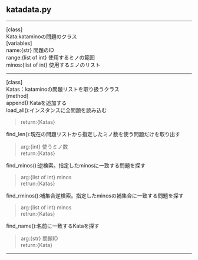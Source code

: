 ## katadata.py
***
[class]  
Kata:kataminoの問題のクラス  
[variables]  
name:{str} 問題のID  
range:{list of int} 使用するミノの範囲  
minos:{list of int} 使用するミノのリスト  
***
[class]  
Katas：kataminoの問題リストを取り扱うクラス  
[method]  
append():Kataを追加する  
load_all():インスタンスに全問題を読み込む  
>return:{Katas}  

find_len():現在の問題リストから指定したミノ数を使う問題だけを取り出す
>arg:{int} 使うミノ数  
>return:{Katas}

find_minos():逆検索。指定したminosに一致する問題を探す
>arg:{list of int} minos  
>retrun:{Katas}

find_rminos():補集合逆検索。指定したminosの補集合に一致する問題を探す
>arg:{list of int} minos  
>retrun:{Katas}

find_name():名前に一致するKataを探す
>arg:{str} 問題ID  
>return:{Kata}

***